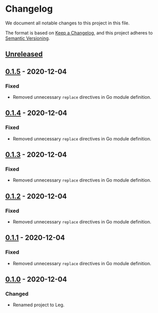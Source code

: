 # Changelog

We document all notable changes to this project in this file.

The format is based on [Keep a Changelog](https://keepachangelog.com/en/1.0.0/), and this project adheres to [Semantic Versioning](https://semver.org/spec/v2.0.0.html).

## [Unreleased]

## [0.1.5] - 2020-12-04

### Fixed

* Removed unnecessary `replace` directives in Go module definition.

## [0.1.4] - 2020-12-04

### Fixed

* Removed unnecessary `replace` directives in Go module definition.

## [0.1.3] - 2020-12-04

### Fixed

* Removed unnecessary `replace` directives in Go module definition.

## [0.1.2] - 2020-12-04

### Fixed

* Removed unnecessary `replace` directives in Go module definition.

## [0.1.1] - 2020-12-04

### Fixed

* Removed unnecessary `replace` directives in Go module definition.

## [0.1.0] - 2020-12-04

### Changed

* Renamed project to Leg.

[Unreleased]: https://github.com/puppetlabs/leg/compare/instrumentation/v0.1.5...HEAD
[0.1.5]: https://github.com/puppetlabs/leg/compare/instrumentation/v0.1.4...instrumentation/v0.1.5
[0.1.4]: https://github.com/puppetlabs/leg/compare/instrumentation/v0.1.3...instrumentation/v0.1.4
[0.1.3]: https://github.com/puppetlabs/leg/compare/instrumentation/v0.1.2...instrumentation/v0.1.3
[0.1.2]: https://github.com/puppetlabs/leg/compare/instrumentation/v0.1.1...instrumentation/v0.1.2
[0.1.1]: https://github.com/puppetlabs/leg/compare/instrumentation/v0.1.0...instrumentation/v0.1.1
[0.1.0]: https://github.com/puppetlabs/leg/compare/d290e8e835c3fa3ea4e93073bfe19e1958493d47...instrumentation/v0.1.0
